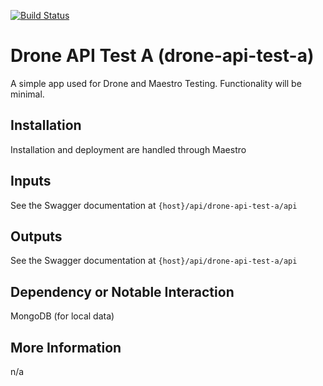 [![Build Status](https://drone.qa.admin.sharecare.com/api/badges/sc-test-organization/drone-api-test-a/status.svg)](https://drone.qa.admin.sharecare.com/sc-test-organization/drone-api-test-a)

# Drone API Test A (drone-api-test-a)

A simple app used for Drone and Maestro Testing.  Functionality will be minimal.

## Installation

Installation and deployment are handled through Maestro

## Inputs

See the Swagger documentation at `{host}/api/drone-api-test-a/api`

## Outputs

See the Swagger documentation at `{host}/api/drone-api-test-a/api`

## Dependency or Notable Interaction

MongoDB (for local data)

## More Information

n/a
